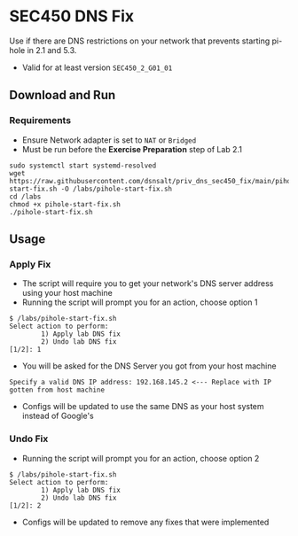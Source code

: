 # SEC450 DNS Fix

Use if there are DNS restrictions on your network that prevents starting pi-hole in 2.1 and 5.3.

- Valid for at least version `SEC450_2_G01_01`

## Download and Run

### Requirements

- Ensure Network adapter is set to `NAT` or `Bridged`
- Must be run before the **Exercise Preparation** step of Lab 2.1

```
sudo systemctl start systemd-resolved
wget https://raw.githubusercontent.com/dsnsalt/priv_dns_sec450_fix/main/pihole-start-fix.sh -O /labs/pihole-start-fix.sh
cd /labs
chmod +x pihole-start-fix.sh
./pihole-start-fix.sh
```

## Usage

### Apply Fix

- The script will require you to get your network's DNS server address using your host machine
- Running the script will prompt you for an action, choose option 1

```
$ /labs/pihole-start-fix.sh
Select action to perform:
        1) Apply lab DNS fix
        2) Undo lab DNS fix
[1/2]: 1
```
- You will be asked for the DNS Server you got from your host machine

```
Specify a valid DNS IP address: 192.168.145.2 <--- Replace with IP gotten from host machine
```

- Configs will be updated to use the same DNS as your host system instead of Google's

### Undo Fix

- Running the script will prompt you for an action, choose option 2

```
$ /labs/pihole-start-fix.sh
Select action to perform:
        1) Apply lab DNS fix
        2) Undo lab DNS fix
[1/2]: 2
```

- Configs will be updated to remove any fixes that were implemented
